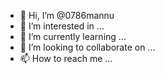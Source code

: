 - 👋 Hi, I’m @0786mannu
- 👀 I’m interested in ...
- 🌱 I’m currently learning ...
- 💞️ I’m looking to collaborate on ...
- 📫 How to reach me ...

<!---
0786mannu/0786mannu is a ✨ special ✨ repository because its `README.md` (this file) appears on your GitHub profile.
You can click the Preview link to take a look at your changes.
--->
